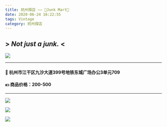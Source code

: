 ```yaml
---
title: 杭州探店 —— 🦄Junk Mart🦄
date: 2020-06-24 16:22:55
tags: Vintage
category: 杭州探店
---
```

## > _Not just a junk._ <
![ ](https://cdn.jsdelivr.net/gh/xperiDD/wangzhantupian111/7.jpg)
***
#### 📍 杭州市江干区九沙大道399号地铁东城广场办公3单元709
#### 💵 商品价格：200-500
***
![ ](https://cdn.jsdelivr.net/gh/xperiDD/wangzhantupian111/8.jpg)

![ ](https://cdn.jsdelivr.net/gh/xperiDD/wangzhantupian111/10.jpg)

![ ](https://cdn.jsdelivr.net/gh/xperiDD/wangzhantupian111/9.jpg)


